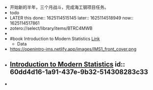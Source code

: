 - 开始新的半年，三个月战斗，完成海工钢项目任务。
- todo
- LATER this 
  done:: 1625114515145
  later:: 1625114518949
  now:: 1625114517861
- zotero://select/library/items/BTRC4MWB
-
- #book  Introduction to Modern Statistics [Link](https://openintro-ims.netlify.app)
	- Data
- https://openintro-ims.netlify.app/images/IMS1_front_cover.png
- [Introduction to Modern Statistics](https://openintro-ims.netlify.app/images/IMS1_front_cover.png)
  id:: 60dd4d16-1a91-437e-9b32-514308283c33
	-
-